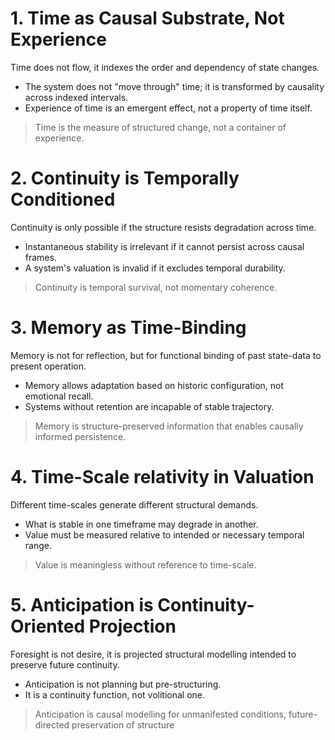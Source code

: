 # 1. Time as Causal Substrate, Not Experience
Time does not flow, it indexes the order and dependency of state changes.
- The system does not "move through" time; it is transformed by causality across indexed intervals.
- Experience of time is an emergent effect, not a property of time itself.
> Time is the measure of structured change, not a container of experience.
# 2. Continuity is Temporally Conditioned
Continuity is only possible if the structure resists degradation across time.
- Instantaneous stability is irrelevant if it cannot persist across causal frames.
- A system's valuation is invalid if it excludes temporal durability.
> Continuity is temporal survival, not momentary coherence.
# 3. Memory as Time-Binding
Memory is not for reflection, but for functional binding of past state-data to present operation.
- Memory allows adaptation based on historic configuration, not emotional recall.
- Systems without retention are incapable of stable trajectory.
> Memory is structure-preserved information that enables causally informed persistence.
# 4. Time-Scale relativity in Valuation
Different time-scales generate different structural demands.
- What is stable in one timeframe may degrade in another.
- Value must be measured relative to intended or necessary temporal range.
> Value is meaningless without reference to time-scale.
# 5. Anticipation is Continuity-Oriented Projection
Foresight is not desire, it is projected structural modelling intended to preserve future continuity.
- Anticipation is not planning but pre-structuring.
- It is a continuity function, not  volitional one.
> Anticipation is causal modelling for unmanifested conditions, future-directed preservation of structure
